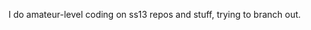 I do amateur-level coding on ss13 repos and stuff, trying to branch out.
<!---
Singul0/Singul0 is a ✨ special ✨ repository because its `README.md` (this file) appears on your GitHub profile.
You can click the Preview link to take a look at your changes.
--->
